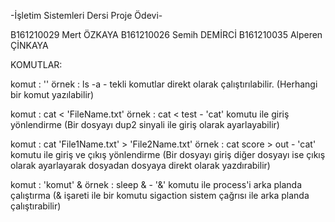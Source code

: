 -İşletim Sistemleri Dersi Proje Ödevi-


B161210029 Mert ÖZKAYA
B161210026 Semih DEMİRCİ
B161210035 Alperen ÇİNKAYA


KOMUTLAR:

komut	: '<tekli komutlar>'
örnek	: ls -a
	- tekli komutlar direkt olarak çalıştırılabilir.
	 (Herhangi bir komut yazılabilir)


komut	: cat < 'FileName.txt'
örnek	: cat < test
	- 'cat' komutu ile giriş yönlendirme
	 (Bir dosyayı dup2 sinyali ile giriş olarak ayarlayabilir)


komut	: cat 'File1Name.txt' > 'File2Name.txt'
örnek	: cat score > out
	- 'cat' komutu ile giriş ve çıkış yönlendirme
	 (Bir dosyayı giriş diğer dosyayı ise çıkış olarak ayarlayarak dosyadan dosyaya direkt olarak yazdırabilir)


komut	: 'komut' &
örnek	: sleep &
	- '&' komutu ile process'i arka planda çalıştırma
	 (& işareti ile bir komutu sigaction sistem çağrısı ile arka planda çalıştırabilir)

